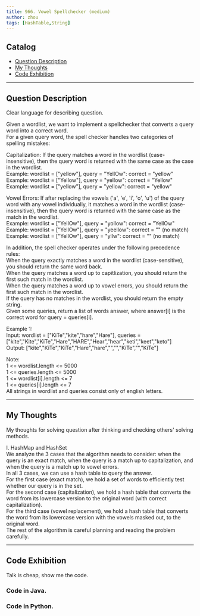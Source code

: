 ```yaml
---
title: 966. Vowel Spellchecker (medium)                  
author: zhou      
tags: [HashTable,String]          
---
```


       

## Catalog  
+ [Question Description](#partI)
+ [My Thoughts](#partII)
+ [Code Exhibition](#partIII)

----------------------------------

## Question Description
Clear language for describing question.       

Given a wordlist, we want to implement a spellchecker that converts a query word into a correct word.     
For a given query word, the spell checker handles two categories of spelling mistakes:      

Capitalization: If the query matches a word in the wordlist (case-insensitive), then the query word is returned with the same case as the case in the wordlist.    
Example: wordlist = ["yellow"], query = "YellOw": correct = "yellow"    
Example: wordlist = ["Yellow"], query = "yellow": correct = "Yellow"    
Example: wordlist = ["yellow"], query = "yellow": correct = "yellow"     

Vowel Errors: If after replacing the vowels ('a', 'e', 'i', 'o', 'u') of the query word with any vowel individually, it matches a word in the wordlist (case-insensitive), then the query word is returned with the same case as the match in the wordlist.     
Example: wordlist = ["YellOw"], query = "yollow": correct = "YellOw"   
Example: wordlist = ["YellOw"], query = "yeellow": correct = "" (no match)     
Example: wordlist = ["YellOw"], query = "yllw": correct = "" (no match)     

In addition, the spell checker operates under the following precedence rules:     
When the query exactly matches a word in the wordlist (case-sensitive), you should return the same word back.    
When the query matches a word up to capitlization, you should return the first such match in the wordlist.   
When the query matches a word up to vowel errors, you should return the first such match in the wordlist.    
If the query has no matches in the wordlist, you should return the empty string.     
Given some queries, return a list of words answer, where answer[i] is the correct word for query = queries[i].     

Example 1:      
Input: wordlist = ["KiTe","kite","hare","Hare"], queries = ["kite","Kite","KiTe","Hare","HARE","Hear","hear","keti","keet","keto"]    
Output: ["kite","KiTe","KiTe","Hare","hare","","","KiTe","","KiTe"]      

Note:      
1 <= wordlist.length <= 5000   
1 <= queries.length <= 5000   
1 <= wordlist[i].length <= 7   
1 <= queries[i].length <= 7     
All strings in wordlist and queries consist only of english letters.      



----------------------------------

## My Thoughts
My thoughts for solving question after thinking and checking others' solving methods.        

I. HashMap and HashSet     
We analyze the 3 cases that the algorithm needs to consider: when the query is an exact match, when the query is a match up to capitalization, and when the query is a match up to vowel errors.      
In all 3 cases, we can use a hash table to query the answer.         
For the first case (exact match), we hold a set of words to efficiently test whether our query is in the set.    
For the second case (capitalization), we hold a hash table that converts the word from its lowercase version to the original word (with correct capitalization).    
For the third case (vowel replacement), we hold a hash table that converts the word from its lowercase version with the vowels masked out, to the original word.    
The rest of the algorithm is careful planning and reading the problem carefully.     






----------------------------------

## Code Exhibition
Talk is cheap, show me the code.    
### Code in Java.     



### Code in Python.   




